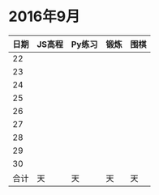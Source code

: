 # 2016年9月

日期|JS高程|Py练习|锻炼|围棋|
:---|:-----|:-----|:---|:---|
22|||||
23|||||
24|||||
25|||||
26|||||
27|||||
28|||||
29|||||
30|||||
合计|天|天|天|天|